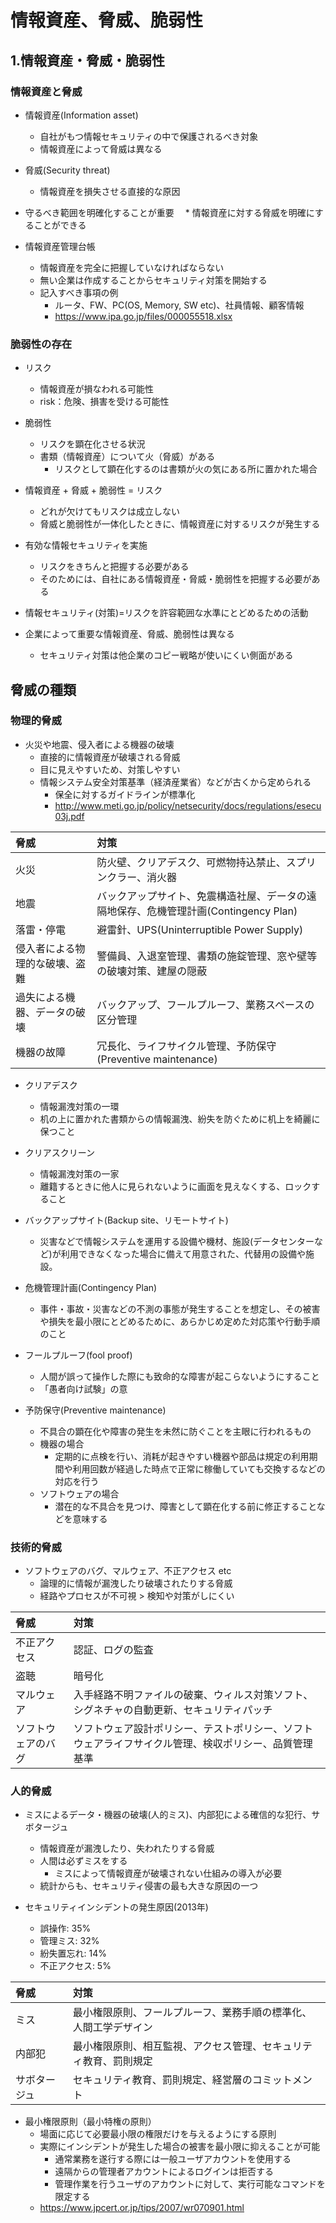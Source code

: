 # 情報資産、脅威、脆弱性

## 1.情報資産・脅威・脆弱性

### 情報資産と脅威

* 情報資産(Information asset)
  * 自社がもつ情報セキュリティの中で保護されるべき対象
  * 情報資産によって脅威は異なる

* 脅威(Security threat)
  * 情報資産を損失させる直接的な原因

* 守るべき範囲を明確化することが重要
　* 情報資産に対する脅威を明確にすることができる

* 情報資産管理台帳
  * 情報資産を完全に把握していなければならない
  * 無い企業は作成することからセキュリティ対策を開始する
  * 記入すべき事項の例
    * ルータ、FW、PC(OS, Memory, SW etc)、社員情報、顧客情報
    * <https://www.ipa.go.jp/files/000055518.xlsx>

### 脆弱性の存在

* リスク
  * 情報資産が損なわれる可能性
  * risk：危険、損害を受ける可能性

* 脆弱性
  * リスクを顕在化させる状況
  * 書類（情報資産）について火（脅威）がある
    * リスクとして顕在化するのは書類が火の気にある所に置かれた場合

* 情報資産 + 脅威 + 脆弱性 = リスク
  * どれが欠けてもリスクは成立しない
  * 脅威と脆弱性が一体化したときに、情報資産に対するリスクが発生する

* 有効な情報セキュリティを実施
  * リスクをきちんと把握する必要がある
  * そのためには、自社にある情報資産・脅威・脆弱性を把握する必要がある

* 情報セキュリティ(対策)=リスクを許容範囲な水準にとどめるための活動

* 企業によって重要な情報資産、脅威、脆弱性は異なる
  * セキュリティ対策は他企業のコピー戦略が使いにくい側面がある

## 脅威の種類

### 物理的脅威

* 火災や地震、侵入者による機器の破壊
  * 直接的に情報資産が破壊される脅威
  * 目に見えやすいため、対策しやすい
  * 情報システム安全対策基準（経済産業省）などが古くから定められる
    * 保全に対するガイドラインが標準化
    * <http://www.meti.go.jp/policy/netsecurity/docs/regulations/esecu03j.pdf>

|脅威|対策|
|:--|:--|
|火災|防火壁、クリアデスク、可燃物持込禁止、スプリンクラー、消火器|
|地震|バックアップサイト、免震構造社屋、データの遠隔地保存、危機管理計画(Contingency Plan)|
|落雷・停電|避雷針、UPS(Uninterruptible Power Supply)|
|侵入者による物理的な破壊、盗難|警備員、入退室管理、書類の施錠管理、窓や壁等の破壊対策、建屋の隠蔽|
|過失による機器、データの破壊|バックアップ、フールプルーフ、業務スペースの区分管理|
|機器の故障|冗長化、ライフサイクル管理、予防保守(Preventive maintenance)|

* クリアデスク
  * 情報漏洩対策の一環
  * 机の上に置かれた書類からの情報漏洩、紛失を防ぐために机上を綺麗に保つこと

* クリアスクリーン
  * 情報漏洩対策の一家
  * 離籍するときに他人に見られないように画面を見えなくする、ロックすること

* バックアップサイト(Backup site、リモートサイト)
  * 災害などで情報システムを運用する設備や機材、施設(データセンターなど)が利用できなくなった場合に備えて用意された、代替用の設備や施設。

* 危機管理計画(Contingency Plan)
  * 事件・事故・災害などの不測の事態が発生することを想定し、その被害や損失を最小限にとどめるために、あらかじめ定めた対応策や行動手順のこと

* フールプルーフ(fool proof)
  * 人間が誤って操作した際にも致命的な障害が起こらないようにすること
  * 「愚者向け試験」の意

* 予防保守(Preventive maintenance)
  * 不具合の顕在化や障害の発生を未然に防ぐことを主眼に行われるもの
  * 機器の場合
    * 定期的に点検を行い、消耗が起きやすい機器や部品は規定の利用期間や利用回数が経過した時点で正常に稼働していても交換するなどの対応を行う
  * ソフトウェアの場合
    * 潜在的な不具合を見つけ、障害として顕在化する前に修正することなどを意味する

### 技術的脅威

* ソフトウェアのバグ、マルウェア、不正アクセス etc
  * 論理的に情報が漏洩したり破壊されたりする脅威
  * 経路やプロセスが不可視 > 検知や対策がしにくい

|脅威|対策|
|:--|:--|
|不正アクセス|認証、ログの監査|
|盗聴|暗号化|
|マルウェア|入手経路不明ファイルの破棄、ウィルス対策ソフト、シグネチャの自動更新、セキュリティパッチ|
|ソフトウェアのバグ|ソフトウェア設計ポリシー、テストポリシー、ソフトウェアライフサイクル管理、検収ポリシー、品質管理基準|

### 人的脅威

* ミスによるデータ・機器の破壊(人的ミス)、内部犯による確信的な犯行、サボタージュ
  * 情報資産が漏洩したり、失われたりする脅威
  * 人間は必ずミスをする
    * ミスによって情報資産が破壊されない仕組みの導入が必要
  * 統計からも、セキュリティ侵害の最も大きな原因の一つ

* セキュリティインシデントの発生原因(2013年)
  * 誤操作: 35%
  * 管理ミス: 32%
  * 紛失置忘れ: 14%
  * 不正アクセス: 5%

|脅威|対策|
|:--|:--|
|ミス|最小権限原則、フールプルーフ、業務手順の標準化、人間工学デザイン|
|内部犯|最小権限原則、相互監視、アクセス管理、セキュリティ教育、罰則規定|
|サボタージュ|セキュリティ教育、罰則規定、経営層のコミットメント|

* 最小権限原則（最小特権の原則）
  * 場面に応じて必要最小限の権限だけを与えるようにする原則
  * 実際にインシデントが発生した場合の被害を最小限に抑えることが可能
    * 通常業務を遂行する際には一般ユーザアカウントを使用する
    * 遠隔からの管理者アカウントによるログインは拒否する
    * 管理作業を行うユーザのアカウントに対して、実行可能なコマンドを限定する
  * <https://www.jpcert.or.jp/tips/2007/wr070901.html>